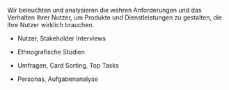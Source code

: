 Wir beleuchten und analysieren die wahren Anforderungen und das Verhalten Ihrer Nutzer, um Produkte und Dienstleistungen zu gestalten, die Ihre Nutzer wirklich brauchen.

* Nutzer, Stakeholder Interviews

* Ethnografische Studien

* Umfragen, Card Sorting, Top Tasks

* Personas, Aufgabenanalyse
 

